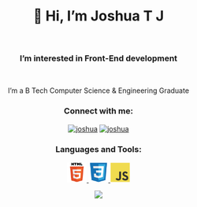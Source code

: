 <h1 align="center">👋 Hi, I’m Joshua T J</h1>
</br>
<h3 align="center">I’m interested in Front-End development</h3></br>
<p align="center"> I’m a B Tech Computer Science & Engineering Graduate</p>
<h3 align="center">Connect with me:</h3>
<p align="center">
<a href="https://www.instagram.com/_joshua_t_j/" target="blank"><img align="center" src="https://img.shields.io/badge/Instagram-E4405F?style=for-the-badge&logo=instagram&logoColor=white" alt="joshua" height="30" width="90" /></a> <a href="https://www.linkedin.com/in/joshua-t-j-68121b22a/" target="blank"><img align="center" src="https://img.shields.io/badge/LinkedIn-0077B5?style=for-the-badge&logo=linkedin&logoColor=white" alt="joshua" height="30" width="90" /></a> 
</p>

<h3 align="center">Languages and Tools:</h3>
<p align="center"><a href="https://html.com/" target="_blank">
<img src="https://raw.githubusercontent.com/devicons/devicon/master/icons/html5/html5-original-wordmark.svg" alt="html5" width="40" height="40"/> </a> 
<a href="https://www.w3schools.com/css/" target="_blank"> 
<img src="https://raw.githubusercontent.com/devicons/devicon/master/icons/css3/css3-original.svg" alt="css3" width="40" height="40"/> </a>
<a href="https://developer.mozilla.org/en-US/docs/Web/JavaScript" target="_blank">
<img src="https://raw.githubusercontent.com/devicons/devicon/master/icons/javascript/javascript-original.svg" alt="javascript" width="40" height="40"/> </a></p>

<p  align="center"><img src="https://github-readme-stats.vercel.app/api?username=Joshua-T-J&&show_icons=true&title_color=00bef2&icon_color=f2b100&text_color=e3e1e1&bg_color=0D1117"></p>
